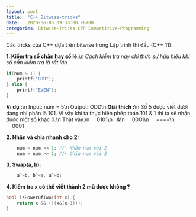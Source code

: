 ```yaml
---
layout: post
title:  "C++ Bitwise-tricks"
date:   2020-06-05 09:38:00 +0700
categories: Bitwise-Tricks CPP Competitive-Programming
---
```


Các tricks của C++ dựa trên bitwise trong Lập trình thi đấu (C++ 11).

**1. Kiểm tra số chẳn hay số lẻ:**\n
*Cách kiểm tra này chỉ thực sự hữu hiệu khi số cần kiếm tra là rất lớn.*
```cpp
if(num & 1) {
    printf("ODD");
} else {
    printf("EVEN");
}
```
**Ví dụ :**\n
Input: num = 5\n
Output: ODD\n
**Giải thích :**\n
Số 5 được viết dưới dạng nhị phân là 101. Vì vậy khi ta thực hiện phép toán 101 & 1 thì ta sẽ nhận được một số khác 0.\n
Thật vậy:\n
&nbsp;&nbsp;&nbsp;&nbsp;0101\n
&nbsp;&nbsp;&\n
&nbsp;&nbsp;&nbsp;&nbsp;0001\n
&nbsp;&nbsp;&nbsp;&nbsp;====\n
&nbsp;&nbsp;&nbsp;&nbsp;0001

**2. Nhân và chia nhanh cho 2:**
```cpp
    num = num << 1; //~ Nhân num với 2  
    num = num >> 1; //~ Chia num với 2
```
**3. Swap(a, b):**
```cpp
    a^=b, b^=a, a^=b;
```
**4. Kiểm tra x có thể viết thành 2 mũ được không ?**
```cpp
bool isPowerOfTwo(int x) { 
    return x && (!(x&(x-1))); 
} 
```




